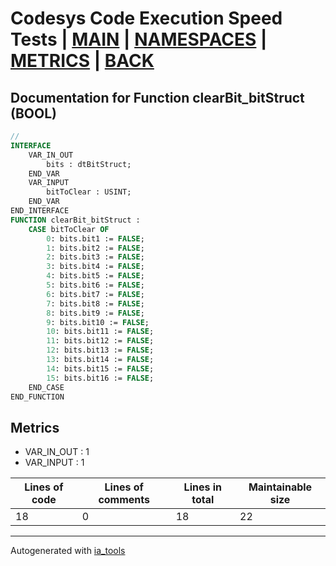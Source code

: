 # Codesys Code Execution Speed Tests | [MAIN] | [NAMESPACES] | [METRICS] | [BACK]  

## Documentation for Function clearBit_bitStruct (BOOL)  

```pascal
//  
INTERFACE
    VAR_IN_OUT 
        bits : dtBitStruct;
    END_VAR
    VAR_INPUT 
        bitToClear : USINT;
    END_VAR
END_INTERFACE
FUNCTION clearBit_bitStruct :
    CASE bitToClear OF
    	0: bits.bit1 := FALSE;
    	1: bits.bit2 := FALSE;
    	2: bits.bit3 := FALSE;
    	3: bits.bit4 := FALSE;
    	4: bits.bit5 := FALSE;
    	5: bits.bit6 := FALSE;
    	6: bits.bit7 := FALSE;
    	7: bits.bit8 := FALSE;
    	8: bits.bit9 := FALSE;
    	9: bits.bit10 := FALSE;
    	10: bits.bit11 := FALSE;
    	11: bits.bit12 := FALSE;
    	12: bits.bit13 := FALSE;
    	13: bits.bit14 := FALSE;
    	14: bits.bit15 := FALSE;
    	15: bits.bit16 := FALSE;
    END_CASE
END_FUNCTION
```

## Metrics  

- VAR_IN_OUT : 1
- VAR_INPUT : 1

| Lines of code | Lines of comments | Lines in total | Maintainable size |
| ------------- | ----------------- | -------------- | ----------------- |
| 18 |0 |18 | 22 |

---
Autogenerated with [ia_tools](https://github.com/tkucic/ia_tools)  

[MAIN]: ../../../../index_st.md
[NAMESPACES]: ../../nsList_st.md
[METRICS]: ../../../metrics_st.md
[BACK]: ../nsMain_st.md

